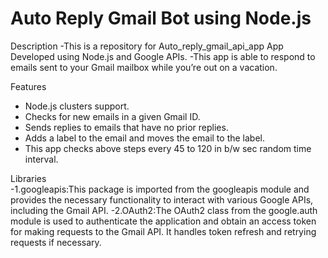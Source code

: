 # Auto Reply Gmail Bot using Node.js 

Description
-This is a repository for Auto_reply_gmail_api_app App Developed using Node.js and Google APIs.
-This app  is able to respond to emails sent to your Gmail mailbox while you’re out on a vacation.

 Features
- Node.js clusters support.
- Checks for new emails in a given Gmail ID.
- Sends replies to emails that have no prior replies.
- Adds a label to the email and moves the email to the label.
- This app checks above steps every 45 to 120 in b/w sec  random time interval. 

 Libraries  
-1.googleapis:This package is imported from the googleapis module and provides the necessary functionality to interact
   with various Google APIs, including the Gmail API.
-2.OAuth2:The OAuth2 class from the google.auth module is used to authenticate the application and obtain an access
   token for making requests to the Gmail API. It handles token refresh and retrying requests if necessary. 



